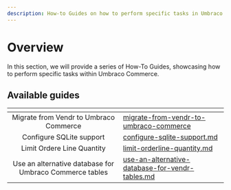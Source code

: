 ```yaml
---
description: How-to Guides on how to perform specific tasks in Umbraco Commerce.
---
```


# Overview

In this section, we will provide a series of How-To Guides, showcasing how to perform specific tasks within Umbraco Commerce.

## Available guides

<table data-card-size="large" data-view="cards"><thead><tr><th align="center"></th><th data-hidden data-card-target data-type="content-ref"></th></tr></thead><tbody><tr><td align="center">Migrate from Vendr to Umbraco Commerce</td><td><a href="migrate-from-vendr-to-umbraco-commerce/">migrate-from-vendr-to-umbraco-commerce</a></td></tr><tr><td align="center">Configure SQLite support</td><td><a href="configure-sqlite-support.md">configure-sqlite-support.md</a></td></tr><tr><td align="center">Limit Ordere Line Quantity</td><td><a href="limit-orderline-quantity.md">limit-orderline-quantity.md</a></td></tr><tr><td align="center">Use an alternative database for Umbraco Commerce tables</td><td><a href="use-an-alternative-database-for-vendr-tables.md">use-an-alternative-database-for-vendr-tables.md</a></td></tr></tbody></table>


